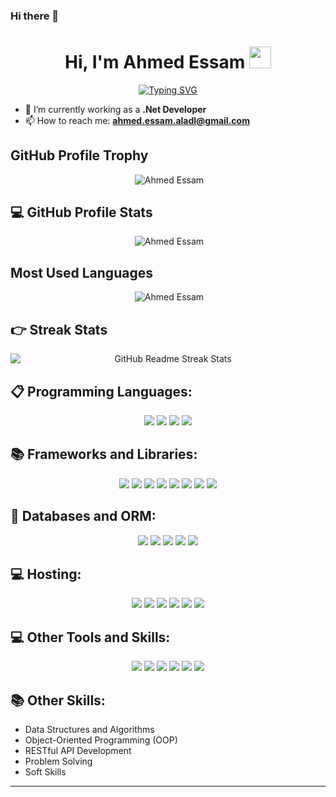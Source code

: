 ### Hi there 👋

<h1 align="center">Hi, I'm Ahmed Essam <img src="https://media.giphy.com/media/hvRJCLFzcasrR4ia7z/giphy.gif" width="35"></h1>
<p align="center">
  <a href="https://git.io/typing-svg">
    <img src="https://readme-typing-svg.demolab.com?font=Fira+Code&weight=900&size=24&pause=1000&center=true&vCenter=true&width=600&lines=Computers+and+AI+Graduate;.Net+Developer" alt="Typing SVG" />
  </a>
</p>

- 🌱 I’m currently working as a **.Net Developer** 
- 📫 How to reach me: **ahmed.essam.aladl@gmail.com**
<!--
## Social Media
<div align="center">
  <a href="https://github.com/Ahmed-Aladl" style="display:block;">
    <img align="center" src='https://cdn.jsdelivr.net/npm/simple-icons@3.0.1/icons/github.svg' alt='github' height='40' /> 
  </a>
  <a href="https://www.linkedin.com/in/ae05/" style="display:block">
    <img align="center" src='https://cdn.jsdelivr.net/npm/simple-icons@3.0.1/icons/linkedin.svg' alt='linkedin' height='40' /> 
  </a>
  <a href="https://Ahmed-Aladl.github.io/Ahmed-Aladl/" style="display:block">
    <img align="center" src='https://cdn.jsdelivr.net/npm/simple-icons@3.0.1/icons/icloud.svg' alt='website' height='40' /> 
  </a>
</div>
!-->
## GitHub Profile Trophy
<p align="center">&nbsp;<img src="https://github-profile-trophy.vercel.app/?username=Ahmed-Aladl" alt="Ahmed Essam" /></p>

## 💻 GitHub Profile Stats
<p align="center">&nbsp;<img src="https://github-readme-stats.vercel.app/api?username=Ahmed-Aladl&show_icons=true&count_private=true" alt="Ahmed Essam" /></p>

## Most Used Languages
<p align="center">&nbsp;<img src="https://github-readme-stats.vercel.app/api/top-langs/?username=Ahmed-Aladl" alt="Ahmed Essam" /></p>

## 👉 Streak Stats
<p align="center"><img alt="GitHub Readme Streak Stats" src="https://streak-stats.demolab.com/?user=Ahmed-Aladl" style="display: block;"></p>

## 📋 Programming Languages:
<p align="center">
  <img src="https://img.shields.io/badge/c++-%2300599C.svg?style=for-the-badge&logo=c%2B%2B&logoColor=white"/>
  <img src="https://img.shields.io/badge/java-%23ED8B00.svg?style=for-the-badge&logo=openjdk&logoColor=white"/>
  <img src="https://img.shields.io/badge/javascript-%23323330.svg?style=for-the-badge&logo=javascript&logoColor=%23F7DF1E"/>
  <img src="https://img.shields.io/badge/typescript-%23007ACC.svg?style=for-the-badge&logo=typescript&logoColor=white"/>
</p>

## 📚 Frameworks and Libraries:
<p align="center"> 
  <img src="https://img.shields.io/badge/.NET-512BD4?style=for-the-badge&logo=dotnet&logoColor=white"/> 
  <img src="https://img.shields.io/badge/ASP.NET-512BD4?style=for-the-badge&logo=dotnet&logoColor=white"/> 
  <img src="https://img.shields.io/badge/Entity%20Framework-68217A?style=for-the-badge&logo=.net&logoColor=white"/> 
  <img src="https://img.shields.io/badge/Angular-DD0031?style=for-the-badge&logo=angular&logoColor=white"/> 
  <img src="https://img.shields.io/badge/RxJS-B7178C?style=for-the-badge&logo=reactivex&logoColor=white"/> 
  <img src="https://img.shields.io/badge/NgRx-8A2BE2?style=for-the-badge&logo=redux&logoColor=white"/> 
  <img src="https://img.shields.io/badge/Bootstrap-7952B3?style=for-the-badge&logo=bootstrap&logoColor=white"/> 
  <img src="https://img.shields.io/badge/Sass-CC6699?style=for-the-badge&logo=sass&logoColor=white"/> 
</p>

## 💾 Databases and ORM:
<p align="center"> 
  <img src="https://img.shields.io/badge/Microsoft%20SQL%20Server-CC2927?style=for-the-badge&logo=microsoftsqlserver&logoColor=white"/> 
  <img src="https://img.shields.io/badge/PostgreSQL-336791?style=for-the-badge&logo=postgresql&logoColor=white"/> 
  <img src="https://img.shields.io/badge/MySQL-4479A1?style=for-the-badge&logo=mysql&logoColor=white"/> 
  <img src="https://img.shields.io/badge/Entity%20Framework%20Core-512BD4?style=for-the-badge&logo=dotnet&logoColor=white"/> 
  <img src="https://img.shields.io/badge/Dapper-512BD4?style=for-the-badge&logo=dotnet&logoColor=white"/> 
</p>

## 💻 Hosting:
<p align="center"> 
  <img src="https://img.shields.io/badge/Azure-0078D4?style=for-the-badge&logo=microsoft-azure&logoColor=white"/> 
  <img src="https://img.shields.io/badge/AWS-%23FF9900.svg?style=for-the-badge&logo=amazon-aws&logoColor=white"/> 
  <img src="https://img.shields.io/badge/IIS-0078D7?style=for-the-badge&logo=internet-explorer&logoColor=white"/> 
  <img src="https://img.shields.io/badge/Docker-2496ED?style=for-the-badge&logo=docker&logoColor=white"/> 
  <img src="https://img.shields.io/badge/Vercel-000000?style=for-the-badge&logo=vercel&logoColor=white"/> 
  <img src="https://img.shields.io/badge/Netlify-00C7B7?style=for-the-badge&logo=netlify&logoColor=white"/> 
</p>


## 💻 Other Tools and Skills: 
<p align="center">
  <img src="https://img.shields.io/badge/Git-F05032?style=for-the-badge&logo=git&logoColor=white"/>
  <img src="https://img.shields.io/badge/Docker-2496ED?style=for-the-badge&logo=docker&logoColor=white"/>
  <img src="https://img.shields.io/badge/Redis-DC382D?style=for-the-badge&logo=redis&logoColor=white"/>
  <img src="https://img.shields.io/badge/Photoshop-31A8FF?style=for-the-badge&logo=adobe-photoshop&logoColor=black"/>
  <img src="https://img.shields.io/badge/JSON-000000?style=for-the-badge&logo=json&logoColor=white"/>
  <img src="https://img.shields.io/badge/Bootstrap-563D7C?style=for-the-badge&logo=bootstrap&logoColor=white"/>
</p>

## 📚 Other Skills:
- Data Structures and Algorithms
- Object-Oriented Programming (OOP)
- RESTful API Development
- Problem Solving
- Soft Skills

---
